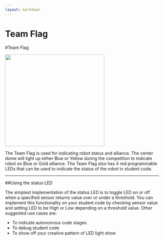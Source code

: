 ```yaml
---
layout: markdown
---
```


Team Flag
========

#Team Flag

<img src="https://forum.pierobotics.org/uploads/default/optimized/1X/629ff7823befd8ebc3753d8bb03967c45364ba7e_1_325x300.jpg" width="325" height="300">

The Team Flag is used for indicating robot status and alliance. The center dome will light up either Blue or Yellow during the competition to indicate robot on Blue or Gold alliance. The Team Flag also has 4 red programmable LEDs that can be used to indicate the status of the robot in student code.

---

##Using the status LED

The simplest implementation of the status LED is to toggle LED on or off when a specified sensor returns value over or under a threshold. You can implement this functionality on your student code by checking sensor value and setting LED to be High or Low depending on a threshold value. Other suggested use cases are:

* To indicate autonomous code stages
* To debug student code
* To show off your creative pattern of LED light show
